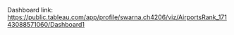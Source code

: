Dashboard link: https://public.tableau.com/app/profile/swarna.ch4206/viz/AirportsRank_17143088571060/Dashboard1
